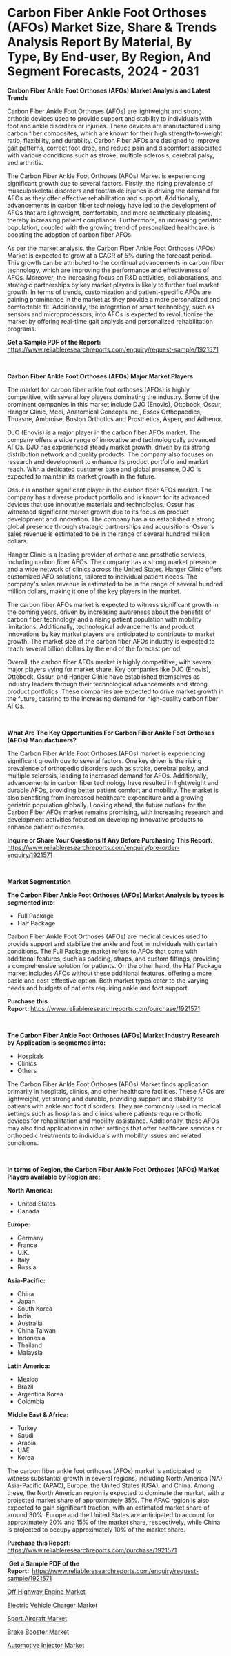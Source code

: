 <p><h1>Carbon Fiber Ankle Foot Orthoses (AFOs) Market Size, Share & Trends Analysis Report By Material, By Type, By End-user, By Region, And Segment Forecasts, 2024 - 2031</h1></p><p><strong>Carbon Fiber Ankle Foot Orthoses (AFOs) Market Analysis and Latest Trends</strong></p>
<p><p>Carbon Fiber Ankle Foot Orthoses (AFOs) are lightweight and strong orthotic devices used to provide support and stability to individuals with foot and ankle disorders or injuries. These devices are manufactured using carbon fiber composites, which are known for their high strength-to-weight ratio, flexibility, and durability. Carbon Fiber AFOs are designed to improve gait patterns, correct foot drop, and reduce pain and discomfort associated with various conditions such as stroke, multiple sclerosis, cerebral palsy, and arthritis.</p><p>The Carbon Fiber Ankle Foot Orthoses (AFOs) Market is experiencing significant growth due to several factors. Firstly, the rising prevalence of musculoskeletal disorders and foot/ankle injuries is driving the demand for AFOs as they offer effective rehabilitation and support. Additionally, advancements in carbon fiber technology have led to the development of AFOs that are lightweight, comfortable, and more aesthetically pleasing, thereby increasing patient compliance. Furthermore, an increasing geriatric population, coupled with the growing trend of personalized healthcare, is boosting the adoption of carbon fiber AFOs.</p><p>As per the market analysis, the Carbon Fiber Ankle Foot Orthoses (AFOs) Market is expected to grow at a CAGR of 5% during the forecast period. This growth can be attributed to the continual advancements in carbon fiber technology, which are improving the performance and effectiveness of AFOs. Moreover, the increasing focus on R&D activities, collaborations, and strategic partnerships by key market players is likely to further fuel market growth. In terms of trends, customization and patient-specific AFOs are gaining prominence in the market as they provide a more personalized and comfortable fit. Additionally, the integration of smart technology, such as sensors and microprocessors, into AFOs is expected to revolutionize the market by offering real-time gait analysis and personalized rehabilitation programs.</p></p>
<p><strong>Get a Sample PDF of the Report:&nbsp;</strong> <a href="https://www.reliableresearchreports.com/enquiry/request-sample/1921571">https://www.reliableresearchreports.com/enquiry/request-sample/1921571</a></p>
<p>&nbsp;</p>
<p><strong>Carbon Fiber Ankle Foot Orthoses (AFOs) Major Market Players</strong></p>
<p><p>The market for carbon fiber ankle foot orthoses (AFOs) is highly competitive, with several key players dominating the industry. Some of the prominent companies in this market include DJO (Enovis), Ottobock, Ossur, Hanger Clinic, Medi, Anatomical Concepts Inc., Essex Orthopaedics, Thuasne, Ambroise, Boston Orthotics and Prosthetics, Aspen, and Adhenor.</p><p>DJO (Enovis) is a major player in the carbon fiber AFOs market. The company offers a wide range of innovative and technologically advanced AFOs. DJO has experienced steady market growth, driven by its strong distribution network and quality products. The company also focuses on research and development to enhance its product portfolio and market reach. With a dedicated customer base and global presence, DJO is expected to maintain its market growth in the future.</p><p>Ossur is another significant player in the carbon fiber AFOs market. The company has a diverse product portfolio and is known for its advanced devices that use innovative materials and technologies. Ossur has witnessed significant market growth due to its focus on product development and innovation. The company has also established a strong global presence through strategic partnerships and acquisitions. Ossur's sales revenue is estimated to be in the range of several hundred million dollars.</p><p>Hanger Clinic is a leading provider of orthotic and prosthetic services, including carbon fiber AFOs. The company has a strong market presence and a wide network of clinics across the United States. Hanger Clinic offers customized AFO solutions, tailored to individual patient needs. The company's sales revenue is estimated to be in the range of several hundred million dollars, making it one of the key players in the market.</p><p>The carbon fiber AFOs market is expected to witness significant growth in the coming years, driven by increasing awareness about the benefits of carbon fiber technology and a rising patient population with mobility limitations. Additionally, technological advancements and product innovations by key market players are anticipated to contribute to market growth. The market size of the carbon fiber AFOs industry is expected to reach several billion dollars by the end of the forecast period.</p><p>Overall, the carbon fiber AFOs market is highly competitive, with several major players vying for market share. Key companies like DJO (Enovis), Ottobock, Ossur, and Hanger Clinic have established themselves as industry leaders through their technological advancements and strong product portfolios. These companies are expected to drive market growth in the future, catering to the increasing demand for high-quality carbon fiber AFOs.</p></p>
<p>&nbsp;</p>
<p><strong>What Are The Key Opportunities For Carbon Fiber Ankle Foot Orthoses (AFOs) Manufacturers?</strong></p>
<p><p>The Carbon Fiber Ankle Foot Orthoses (AFOs) market is experiencing significant growth due to several factors. One key driver is the rising prevalence of orthopedic disorders such as stroke, cerebral palsy, and multiple sclerosis, leading to increased demand for AFOs. Additionally, advancements in carbon fiber technology have resulted in lightweight and durable AFOs, providing better patient comfort and mobility. The market is also benefiting from increased healthcare expenditure and a growing geriatric population globally. Looking ahead, the future outlook for the Carbon Fiber AFOs market remains promising, with increasing research and development activities focused on developing innovative products to enhance patient outcomes.</p></p>
<p><strong>Inquire or Share Your Questions If Any Before Purchasing This Report:</strong> <a href="https://www.reliableresearchreports.com/enquiry/pre-order-enquiry/1921571">https://www.reliableresearchreports.com/enquiry/pre-order-enquiry/1921571</a></p>
<p>&nbsp;</p>
<p><strong>Market Segmentation</strong></p>
<p><strong>The Carbon Fiber Ankle Foot Orthoses (AFOs) Market Analysis by types is segmented into:</strong></p>
<p><ul><li>Full Package</li><li>Half Package</li></ul></p>
<p><p>Carbon Fiber Ankle Foot Orthoses (AFOs) are medical devices used to provide support and stabilize the ankle and foot in individuals with certain conditions. The Full Package market refers to AFOs that come with additional features, such as padding, straps, and custom fittings, providing a comprehensive solution for patients. On the other hand, the Half Package market includes AFOs without these additional features, offering a more basic and cost-effective option. Both market types cater to the varying needs and budgets of patients requiring ankle and foot support.</p></p>
<p><strong>Purchase this Report:&nbsp;</strong><a href="https://www.reliableresearchreports.com/purchase/1921571">https://www.reliableresearchreports.com/purchase/1921571</a></p>
<p>&nbsp;</p>
<p><strong>The Carbon Fiber Ankle Foot Orthoses (AFOs) Market Industry Research by Application is segmented into:</strong></p>
<p><ul><li>Hospitals</li><li>Clinics</li><li>Others</li></ul></p>
<p><p>The Carbon Fiber Ankle Foot Orthoses (AFOs) Market finds application primarily in hospitals, clinics, and other healthcare facilities. These AFOs are lightweight, yet strong and durable, providing support and stability to patients with ankle and foot disorders. They are commonly used in medical settings such as hospitals and clinics where patients require orthotic devices for rehabilitation and mobility assistance. Additionally, these AFOs may also find applications in other settings that offer healthcare services or orthopedic treatments to individuals with mobility issues and related conditions.</p></p>
<p>&nbsp;</p>
<p><strong>In terms of Region, the Carbon Fiber Ankle Foot Orthoses (AFOs) Market Players available by Region are:</strong></p>
<p>
    <p> <strong> North America: </strong>
        <ul>
            <li>United States</li>
            <li>Canada</li>
        </ul>
        </p> 
    <p> <strong> Europe: </strong>
        <ul>
            <li>Germany</li>
            <li>France</li>
            <li>U.K.</li>
            <li>Italy</li>
            <li>Russia</li>
        </ul>
        </p> 
    <p> <strong> Asia-Pacific: </strong>
        <ul>
            <li>China</li>
            <li>Japan</li>
            <li>South Korea</li>
            <li>India</li>
            <li>Australia</li>
            <li>China Taiwan</li>
            <li>Indonesia</li>
            <li>Thailand</li>
            <li>Malaysia</li>
        </ul>
        </p> 
    <p> <strong> Latin America: </strong>
        <ul>
            <li>Mexico</li>
            <li>Brazil</li>
            <li>Argentina Korea</li>
            <li>Colombia</li>
        </ul>
        </p> 
    <p> <strong> Middle East & Africa: </strong>
        <ul>
            <li>Turkey</li>
            <li>Saudi</li>
            <li>Arabia</li>
            <li>UAE</li>
            <li>Korea</li>
        </ul>
    </p>
    </p>
<p><p>The carbon fiber ankle foot orthoses (AFOs) market is anticipated to witness substantial growth in several regions, including North America (NA), Asia-Pacific (APAC), Europe, the United States (USA), and China. Among these, the North American region is expected to dominate the market, with a projected market share of approximately 35%. The APAC region is also expected to gain significant traction, with an estimated market share of around 30%. Europe and the United States are anticipated to account for approximately 20% and 15% of the market share, respectively, while China is projected to occupy approximately 10% of the market share.</p></p>
<p><strong>Purchase this Report: </strong><a href="https://www.reliableresearchreports.com/purchase/1921571">https://www.reliableresearchreports.com/purchase/1921571</a></p>
<p>&nbsp;<strong>Get a Sample PDF of the Report:&nbsp;&nbsp;</strong><a href="https://www.reliableresearchreports.com/enquiry/request-sample/1921571">https://www.reliableresearchreports.com/enquiry/request-sample/1921571</a></p>
<p><strong></strong></p>
<p><p><a href="https://medium.com/@zitakuvalis/off-highway-engine-market-size-cagr-trends-2024-2030-931036bae13e">Off Highway Engine Market</a></p><p><a href="https://medium.com/@zitakuvalis/electric-vehicle-charger-market-furnishes-information-on-market-share-market-trends-and-market-46f413cb955f">Electric Vehicle Charger Market</a></p><p><a href="https://medium.com/@skylargrant2023/sport-aircraft-market-trends-and-market-analysis-forecasted-for-period-2024-2031-cd636d37cf44">Sport Aircraft Market</a></p><p><a href="https://medium.com/@zitakuvalis/brake-booster-market-trends-forecast-and-competitive-analysis-to-2031-c5968c2c23f7">Brake Booster Market</a></p><p><a href="https://medium.com/@zitakuvalis/automotive-injector-market-trends-forecast-and-competitive-analysis-to-2031-12d5b0a96734">Automotive Injector Market</a></p></p>